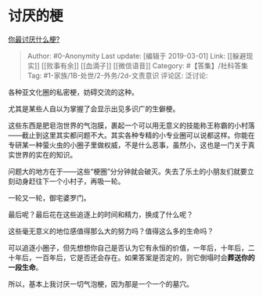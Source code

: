 # 讨厌的梗
[你最讨厌什么梗?](https://www.zhihu.com/question/283854005/answer/611294931)

> Author: #0-Anonymity
> Last update: [编辑于 2019-03-01]
> Link: [[躲避现实]] [[败事有余]] [[血滴子]] [[微信语音]]
> Category: #【答集】/社科答集
> Tag: #1-家族/1B-处世/2-外务/2d-文责意识
> 评论区:
> 泛讨论:

各种亚文化圈的私密梗，妨碍交流的这种。

尤其是某些人自以为掌握了会显示出见多识广的生僻梗。

这些东西是肥皂泡世界的气泡膜，裹起一个可以用无意义的技能称王称霸的小村落——截止到这里其实都问题不大。其实各种专精的小专业圈可以说都这样。你能在专研某一种萤火虫的小圈子里做权威，不是什么恶事，虽然小，这也是一门关于真实世界的实在的知识。

问题大的地方在于——这些“梗圈”分分钟就会破灭。失去了乐土的小朋友们就要立刻动身赶往下一个小村子，再吸一轮。

一轮又一轮，御宅婆罗门。

最后呢？最后花在这些追逐上的时间和精力，换成了什么呢？

这些毫无意义的地位感值得那么大的努力吗？值得这么多的生命吗？

可以追逐小圈子，但先想想你自己是否认为它有永恒的价值，一年后，十年后，二十年后，一百年后，它是否还会存在。如果答案是否定的，则它倒塌时会**葬送你的一段生命**。

所以，基本上我讨厌一切气泡梗，因为那是一个一个的墓穴。
